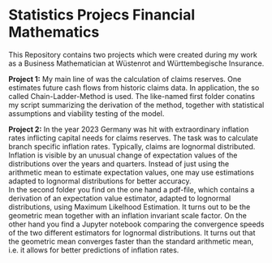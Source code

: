 Statistics Projecs Financial Mathematics
==============================

This Repository contains two projects which were created during my work as a Business Mathematician at Wüstenrot and Württembegische Insurance.

**Project 1:** My main line of was the calculation of claims reserves. One estimates future cash flows from historic claims data. 
In application, the so called Chain-Ladder-Method is used. The like-named first folder conatins my script summarizing the derivation of the method, 
together with statistical assumptions and viability testing of the model.

**Project 2:** In the year 2023 Germany was hit with extraordinary inflation rates inflicting capital needs for claims reserves. The task was to calculate branch specific inflation rates. 
Typically, claims are lognormal distributed. Inflation is visible by an unusual change of expectation values of the distributions over the years and quarters.  Instead of just using the arithmetic mean to estimate expectation values, one may use estimations adapted to lognormal distributions for better accuracy.   
In the second folder you find on the one hand a pdf-file, which contains a derivation of an expectation value estimator, adapted to lognormal distributions, using Maximum Likelhood Estimation. It turns out to be the geometric mean together with an inflation invariant scale factor.
On the other hand you find a Jupyter notebook comparing the convergence speeds of the two different estimators for lognormal distributions. It turns out that the geometric mean converges faster than the standard arithmetic mean, i.e. it allows for better predictions of inflation rates.
